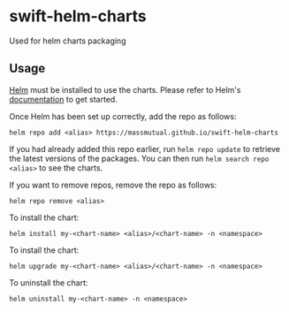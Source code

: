 # swift-helm-charts
Used for helm charts packaging 

## Usage

[Helm](https://helm.sh) must be installed to use the charts.  Please refer to
Helm's [documentation](https://helm.sh/docs) to get started.

Once Helm has been set up correctly, add the repo as follows:

    helm repo add <alias> https://massmutual.github.io/swift-helm-charts
  
If you had already added this repo earlier, run `helm repo update` to retrieve
the latest versions of the packages.  You can then run `helm search repo
<alias>` to see the charts.

If you want to remove repos, remove the repo as follows:

    helm repo remove <alias>

To install the <chart-name> chart:

    helm install my-<chart-name> <alias>/<chart-name> -n <namespace>

To install the <chart-name> chart:

    helm upgrade my-<chart-name> <alias>/<chart-name> -n <namespace>

  To uninstall the chart:

    helm uninstall my-<chart-name> -n <namespace>
